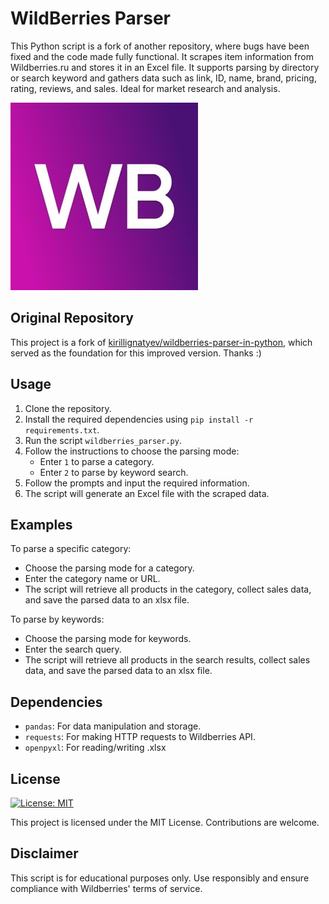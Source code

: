 # WildBerries Parser

This Python script is a fork of another repository, where bugs have been fixed and the code made fully functional. It scrapes item information from Wildberries.ru and stores it in an Excel file. It supports parsing by directory or search keyword and gathers data such as link, ID, name, brand, pricing, rating, reviews, and sales. Ideal for market research and analysis.

![wb](wb.jpg)


## Original Repository

This project is a fork of [kirillignatyev/wildberries-parser-in-python](https://github.com/kirillignatyev/wildberries-parser-in-python), which served as the foundation for this improved version. Thanks :)

## Usage

1. Clone the repository.
2. Install the required dependencies using `pip install -r requirements.txt`.
3. Run the script `wildberries_parser.py`.
4. Follow the instructions to choose the parsing mode:
   - Enter `1` to parse a category.
   - Enter `2` to parse by keyword search.
5. Follow the prompts and input the required information.
6. The script will generate an Excel file with the scraped data.

## Examples
To parse a specific category:
- Choose the parsing mode for a category.
- Enter the category name or URL.
- The script will retrieve all products in the category, collect sales data, and save the parsed data to an xlsx file.

To parse by keywords:
- Choose the parsing mode for keywords.
- Enter the search query.
- The script will retrieve all products in the search results, collect sales data, and save the parsed data to an xlsx file.

## Dependencies

- `pandas`: For data manipulation and storage.
- `requests`: For making HTTP requests to Wildberries API.
- `openpyxl`: For reading/writing .xlsx

## License
[![License: MIT](https://img.shields.io/badge/License-MIT-blue.svg)](https://opensource.org/licenses/MIT)

This project is licensed under the MIT License. Contributions are welcome.

## Disclaimer

This script is for educational purposes only. Use responsibly and ensure compliance with Wildberries' terms of service.
